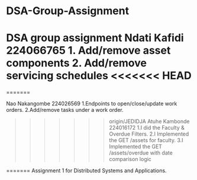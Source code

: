 # DSA-Group-Assignment
DSA group assignment
Ndati Kafidi 224066765
    1. Add/remove asset components
    2. Add/remove servicing schedules
<<<<<<< HEAD
=========
=======

Nao Nakangombe 224026569
    1.Endpoints to open/close/update work orders.
    2.Add/remove tasks under a work order.

    
>>>>>>> origin/JEDIDJA
Atuhe Kambonde 224016172
    1.I did the Faculty & Overdue Filters.
    2.I Implemented the GET /assets for faculty.
    3.I Implemented the  GET /assets/overdue with date comparison logic

=======
Assignment 1 for Distributed Systems and Applications.
